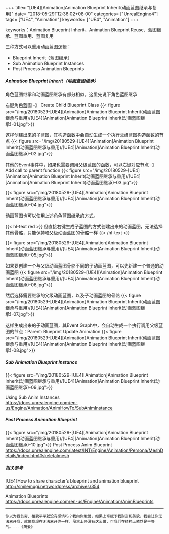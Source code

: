 +++
title= "[UE4][Animation]Animation Blueprint Inherit(动画蓝图继承与复用)"
date= "2018-05-29T12:36:02+08:00"
categories= ["UnrealEngine4"]
tags= ["UE4", "Animation"]
keywords= ["UE4", "Animation"]
+++

keyworks：Animation Blueprint Inherit、Animation Blueprint Reuse、蓝图继承、蓝图重用、蓝图复用

三种方式可以重用动画蓝图逻辑：

+ Blueprint Inherit（蓝图继承）
+ Sub Animation Blueprint Instances
+ Post Process Animation Blueprints

##### Animation Blueprint Inherit（动画蓝图继承）
角色蓝图继承和动画蓝图继承有部分相似，这里先说下角色蓝图继承

右键角色蓝图 -》 Create Child Blueprint Class
{{< figure src="/img/20180529-[UE4][Animation]Animation Blueprint Inherit(动画蓝图继承与重用)/[UE4][Animation]Animation Blueprint Inherit(动画蓝图继承)-01.jpg">}}

这样创建出来的子蓝图，其构造函数中会自动生成一个执行父级蓝图构造函数的节点
{{< figure src="/img/20180529-[UE4][Animation]Animation Blueprint Inherit(动画蓝图继承与重用)/[UE4][Animation]Animation Blueprint Inherit(动画蓝图继承)-02.jpg">}}

其他的Event事件中，如果也需要调用父级蓝图的函数，可以右键对应节点 -》 Add call to parent function
{{< figure src="/img/20180529-[UE4][Animation]Animation Blueprint Inherit(动画蓝图继承与重用)/[UE4][Animation]Animation Blueprint Inherit(动画蓝图继承)-03.jpg">}}

{{< figure src="/img/20180529-[UE4][Animation]Animation Blueprint Inherit(动画蓝图继承与重用)/[UE4][Animation]Animation Blueprint Inherit(动画蓝图继承)-04.jpg">}}

动画蓝图也可以使用上述角色蓝图继承的方式。

{{< hl-text red >}}
但直接右键生成子蓝图的方式创建出来的动画蓝图，无法选择其他骨骼，只能保持和父级动画蓝图的骨骼一样
{{< /hl-text >}}

{{< figure src="/img/20180529-[UE4][Animation]Animation Blueprint Inherit(动画蓝图继承与重用)/[UE4][Animation]Animation Blueprint Inherit(动画蓝图继承)-05.jpg">}}

如果要创建一个与父级动画蓝图骨骼不同的子动画蓝图，可以先新建一个普通的动画蓝图
{{< figure src="/img/20180529-[UE4][Animation]Animation Blueprint Inherit(动画蓝图继承与重用)/[UE4][Animation]Animation Blueprint Inherit(动画蓝图继承)-06.jpg">}}

然后选择需要继承的父级动画蓝图，以及子动画蓝图的骨骼
{{< figure src="/img/20180529-[UE4][Animation]Animation Blueprint Inherit(动画蓝图继承与重用)/[UE4][Animation]Animation Blueprint Inherit(动画蓝图继承)-07.jpg">}}

这样生成出来的子动画蓝图，其Event Graph中，会自动生成一个执行调用父级蓝图的节点：Parent: Blueprint Update Animation
{{< figure src="/img/20180529-[UE4][Animation]Animation Blueprint Inherit(动画蓝图继承与重用)/[UE4][Animation]Animation Blueprint Inherit(动画蓝图继承)-08.jpg">}}

##### Sub Animation Blueprint Instance

{{< figure src="/img/20180529-[UE4][Animation]Animation Blueprint Inherit(动画蓝图继承与重用)/[UE4][Animation]Animation Blueprint Inherit(动画蓝图继承)-09.jpg">}}

Using Sub Anim Instances  
https://docs.unrealengine.com/en-us/Engine/Animation/AnimHowTo/SubAnimInstance

##### Post Process Animation Blueprint

{{< figure src="/img/20180529-[UE4][Animation]Animation Blueprint Inherit(动画蓝图继承与重用)/[UE4][Animation]Animation Blueprint Inherit(动画蓝图继承)-10.jpg">}}
Post Process Anim Blueprint  
https://docs.unrealengine.com/latest/INT/Engine/Animation/Persona/MeshDetails/index.html#skeletalmesh

##### 相关参考
[UE4]How to share character’s blueprint and animation blueprint  
http://smilemugi.net/wordpress/archives/354

Animation Blueprints  
https://docs.unrealengine.com/en-us/Engine/Animation/AnimBlueprints

***
`你以为我贫穷、相貌平平就没有感情吗？我向你发誓，如果上帝赋予我财富和美貌，我会让你无法离开我，就像我现在无法离开你一样。虽然上帝没有这么做，可我们在精神上依然是平等的。---《简爱》`